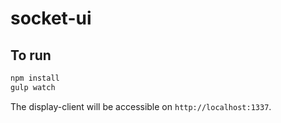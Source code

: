 # socket-ui

## To run

```bash
npm install
gulp watch
```

The display-client will be accessible on `http://localhost:1337`.

